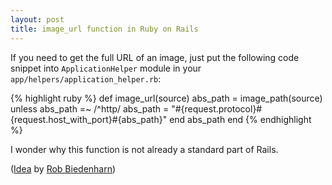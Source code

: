 ```yaml
---
layout: post
title: image_url function in Ruby on Rails
---
```


If you need to get the full URL of an image, just put the following code snippet into `ApplicationHelper` module in your `app/helpers/application_helper.rb`:

{% highlight ruby %}
def image_url(source)
  abs_path = image_path(source)
  unless abs_path =~ /^http/
    abs_path = "#{request.protocol}#{request.host_with_port}#{abs_path}"
  end
 abs_path
end
{% endhighlight %}

I wonder why this function is not already a standard part of Rails.

([Idea](http://groups.google.com/group/rubyonrails-talk/browse_thread/thread/ab495ed6596afe21) by [Rob Biedenharn](http://biedenharn.us/))

